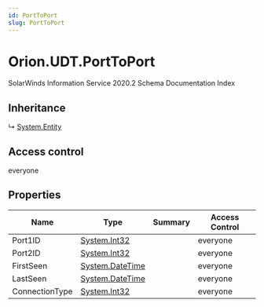 ```yaml
---
id: PortToPort
slug: PortToPort
---
```


# Orion.UDT.PortToPort

SolarWinds Information Service 2020.2 Schema Documentation Index

## Inheritance

↳ [System.Entity](./../System/Entity)

## Access control

everyone

## Properties

| Name | Type | Summary | Access Control |
| ------ | ------ | ------ | ------ |
| Port1ID | [System.Int32](https://docs.microsoft.com/en-us/dotnet/api/system.int32) |  | everyone |
| Port2ID | [System.Int32](https://docs.microsoft.com/en-us/dotnet/api/system.int32) |  | everyone |
| FirstSeen | [System.DateTime](https://docs.microsoft.com/en-us/dotnet/api/system.datetime) |  | everyone |
| LastSeen | [System.DateTime](https://docs.microsoft.com/en-us/dotnet/api/system.datetime) |  | everyone |
| ConnectionType | [System.Int32](https://docs.microsoft.com/en-us/dotnet/api/system.int32) |  | everyone |

